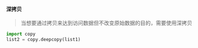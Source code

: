 #### 深拷贝

> 当想要通过拷贝来达到访问数据但不改变原始数据的目的，需要使用深拷贝

~~~python
import copy
list2 = copy.deepcopy(list1)
~~~

